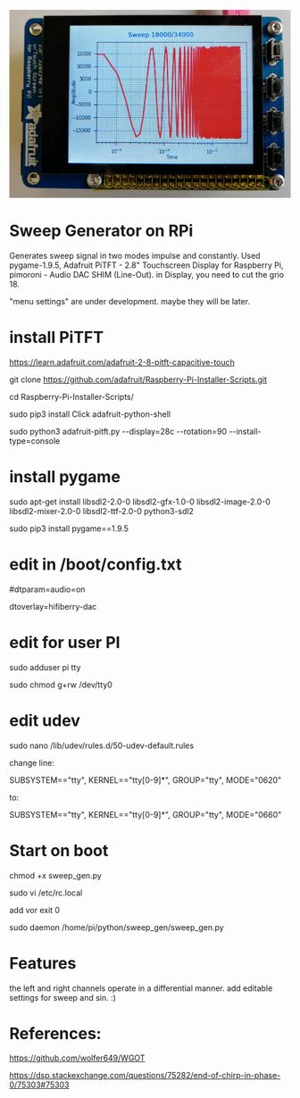 ![Screenshot](log_sweep.jpg)
# Sweep Generator on RPi 
Generates sweep signal in two modes impulse and constantly.
Used pygame-1.9.5,  Adafruit PiTFT - 2.8" Touchscreen Display for Raspberry Pi, pimoroni - Audio DAC SHIM (Line-Out).
in Display, you need to cut the grio 18. 

"menu settings" are under development. maybe they will be later.
# install PiTFT
https://learn.adafruit.com/adafruit-2-8-pitft-capacitive-touch

git clone https://github.com/adafruit/Raspberry-Pi-Installer-Scripts.git

cd Raspberry-Pi-Installer-Scripts/

sudo pip3 install Click adafruit-python-shell

sudo python3 adafruit-pitft.py --display=28c --rotation=90 --install-type=console

# install pygame
sudo apt-get install libsdl2-2.0-0 libsdl2-gfx-1.0-0 libsdl2-image-2.0-0 libsdl2-mixer-2.0-0 libsdl2-ttf-2.0-0 python3-sdl2

sudo pip3 install pygame==1.9.5

# edit in /boot/config.txt
#dtparam=audio=on

dtoverlay=hifiberry-dac

# edit for user PI
sudo adduser pi tty

sudo chmod g+rw /dev/tty0

# edit udev
sudo nano /lib/udev/rules.d/50-udev-default.rules

change line:

SUBSYSTEM=="tty", KERNEL=="tty[0-9]*", GROUP="tty", MODE="0620"

to:

SUBSYSTEM=="tty", KERNEL=="tty[0-9]*", GROUP="tty", MODE="0660"

# Start on boot
chmod +x sweep_gen.py

sudo vi /etc/rc.local

add vor exit 0

sudo daemon /home/pi/python/sweep_gen/sweep_gen.py

# Features
the left and right channels operate in a differential manner. 
add editable settings for sweep and sin. :) 
# References:
https://github.com/wolfer649/WGOT

https://dsp.stackexchange.com/questions/75282/end-of-chirp-in-phase-0/75303#75303
